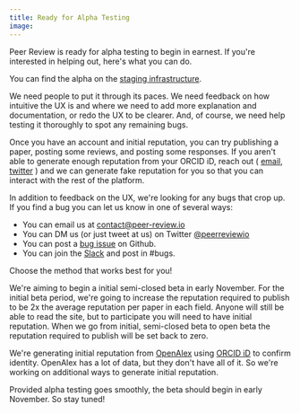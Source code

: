 ```yaml
---
title: Ready for Alpha Testing
image: 
---
```


Peer Review is ready for alpha testing to begin in earnest. If you're
interested in helping out, here's what you can do.

You can find the alpha on the [staging infrastructure](https://staging.peer-review.io).

We need people to put it through its paces. We need feedback on how intuitive
the UX is and where we need to add more explanation and documentation, or redo
the UX to be clearer.  And, of course, we need help testing it thoroughly to spot
any remaining bugs.

Once you have an account and initial reputation, you can try publishing a
paper, posting some reviews, and posting some responses.  If you aren't able to
generate enough reputation from your ORCID iD, reach out ( [email](contact@peer-review.io), [twitter](https://twitter.com/PeerReviewIo) ) and we can generate
fake reputation for you so that you can interact with the rest of the platform.

In addition to feedback on the UX, we're looking for any bugs that crop up. If
you find a bug you can let us know in one of several ways:

- You can email us at [contact@peer-review.io](mailto:contact@peer-review.io)
- You can DM us (or just tweet at us) on Twitter [@peerreviewio](https://twitter.com/PeerReviewIo)
- You can post a [bug issue](https://github.com/danielBingham/peerreview/issues/new?assignees=&labels=&template=bug_report.md) on Github.
- You can join the [Slack](https://join.slack.com/t/peer-review-io/shared_invite/zt-1hocmaafn-7dr~wuqnasfFMRXygD_HxA) and post in #bugs.

Choose the method that works best for you!

We're aiming to begin a initial semi-closed beta in early November.  For the
initial beta period, we're going to increase the reputation required to publish
to be 2x the average reputation per paper in each field.  Anyone will still be
able to read the site, but to participate you will need to have initial
reputation.  When we go from initial, semi-closed beta to open beta the
reputation required to publish will be set back to zero.

We're generating initial reputation from [OpenAlex](https://openalex.org) using [ORCID iD](https://orcid.org) to confirm
identity. OpenAlex has a lot of data, but they don't have all of it.  So we're
working on additional ways to generate initial reputation.

Provided alpha testing goes smoothly, the beta should begin in early November.
So stay tuned!

